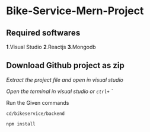 # Bike-Service-Mern-Project
## Required softwares
**1**.Visual Studio
**2**.Reactjs
**3**.Mongodb

## Download Github project as zip
*Extract the project file and open in visual studio*

*Open the terminal in visual studio or `ctrl+` `*

Run the Given commands

```cd
cd/bikeservice/backend
```

```install
npm install
```
